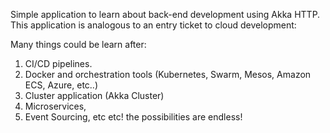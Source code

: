 Simple application to learn about back-end development using Akka HTTP.
This application is analogous to an entry ticket to cloud development:

Many things could be learn after:
  1. CI/CD pipelines.
  2. Docker and orchestration tools (Kubernetes, Swarm, Mesos, Amazon ECS, Azure, etc..)
  3. Cluster application (Akka Cluster)
  4. Microservices,
  5. Event Sourcing, etc
  etc! the possibilities are endless!
